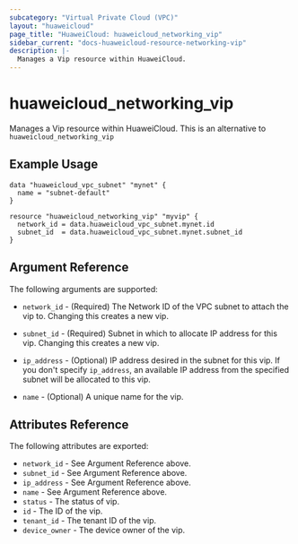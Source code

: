 ```yaml
---
subcategory: "Virtual Private Cloud (VPC)"
layout: "huaweicloud"
page_title: "HuaweiCloud: huaweicloud_networking_vip"
sidebar_current: "docs-huaweicloud-resource-networking-vip"
description: |-
  Manages a Vip resource within HuaweiCloud.
---
```


# huaweicloud\_networking\_vip

Manages a Vip resource within HuaweiCloud.
This is an alternative to `huaweicloud_networking_vip`

## Example Usage

```hcl
data "huaweicloud_vpc_subnet" "mynet" {
  name = "subnet-default"
}

resource "huaweicloud_networking_vip" "myvip" {
  network_id = data.huaweicloud_vpc_subnet.mynet.id
  subnet_id  = data.huaweicloud_vpc_subnet.mynet.subnet_id
}
```

## Argument Reference

The following arguments are supported:

* `network_id` - (Required) The Network ID of the VPC subnet to attach the vip to.
    Changing this creates a new vip.

* `subnet_id` - (Required) Subnet in which to allocate IP address for this vip.
    Changing this creates a new vip.

* `ip_address` - (Optional) IP address desired in the subnet for this vip.
    If you don't specify `ip_address`, an available IP address from
    the specified subnet will be allocated to this vip.

* `name` - (Optional) A unique name for the vip.

## Attributes Reference

The following attributes are exported:

* `network_id` - See Argument Reference above.
* `subnet_id` - See Argument Reference above.
* `ip_address` - See Argument Reference above.
* `name` - See Argument Reference above.
* `status` - The status of vip.
* `id` - The ID of the vip.
* `tenant_id` - The tenant ID of the vip.
* `device_owner` - The device owner of the vip.
